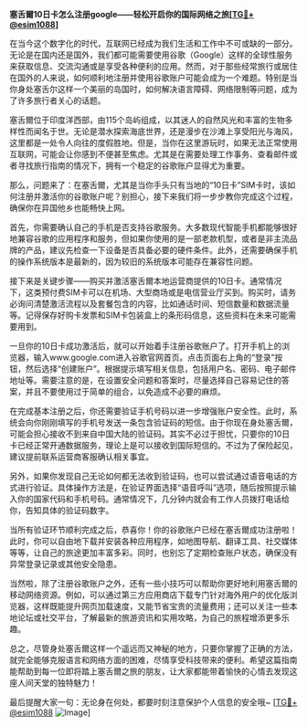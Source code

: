 **塞舌爾10日卡怎么注册google——轻松开启你的国际网络之旅[[TG💪+ @esim1088](https://t.me/s/esim1088)]**

在当今这个数字化的时代，互联网已经成为我们生活和工作中不可或缺的一部分。无论是在国内还是国外，我们都可能需要使用谷歌（Google）这样的全球性服务来获取信息、交流沟通或是享受各种便利的应用。然而，对于那些经常旅行或居住在国外的人来说，如何顺利地注册并使用谷歌账户可能会成为一个难题。特别是当你身处塞舌尔这样一个美丽的岛国时，如何解决语言障碍、网络限制等问题，成为了许多旅行者关心的话题。

塞舌爾位于印度洋西部，由115个岛屿组成，以其迷人的自然风光和丰富的生物多样性而闻名于世。无论是潜水探索海底世界，还是漫步在沙滩上享受阳光与海风，这里都是一处令人向往的度假胜地。但是，当你在这里游玩时，如果无法正常使用互联网，可能会让你感到不便甚至焦虑。尤其是在需要处理工作事务、查看邮件或者寻找旅行指南的情况下，拥有一个稳定的谷歌账户显得尤为重要。

那么，问题来了：在塞舌爾，尤其是当你手头只有当地的“10日卡”SIM卡时，该如何注册并激活你的谷歌账户呢？别担心，接下来我们将一步步教你完成这个过程，确保你在异国他乡也能畅快上网。

首先，你需要确认自己的手机是否支持谷歌服务。大多数现代智能手机都能够很好地兼容谷歌的应用程序和服务，但如果你使用的是一部老款机型，或者是非主流品牌的产品，建议先检查一下设备是否具备必要的硬件条件。此外，还需要确保手机的操作系统版本是最新的，因为较旧的系统版本可能存在兼容性问题。

接下来是关键步骤——购买并激活塞舌爾本地运营商提供的10日卡。通常情况下，这类预付费SIM卡可以在机场、大型商场或是电信营业厅买到。购买时，请务必询问清楚激活流程以及套餐包含的内容，比如通话时间、短信数量和数据流量等。记得保存好购卡发票和SIM卡包装盒上的条形码信息，这些资料在未来可能需要用到。

一旦你的10日卡成功激活后，就可以开始着手注册谷歌账户了。打开手机上的浏览器，输入www.google.com进入谷歌官网首页。点击页面右上角的“登录”按钮，然后选择“创建账户”。根据提示填写相关信息，包括用户名、密码、电子邮件地址等。需要注意的是，在设置安全问题和答案时，尽量选择自己容易记住的答案，并且不要使用过于简单的组合，以免造成不必要的麻烦。

在完成基本注册之后，你还需要验证手机号码以进一步增强账户安全性。此时，系统会向你刚刚填写的手机号发送一条包含验证码的短信。由于你现在身处塞舌爾，可能会担心接收不到来自中国大陆的验证码。其实不必过于担忧，只要你的10日卡已经正常开通数据服务，理论上是可以接收到国际短信的。不过为了保险起见，建议提前联系运营商客服确认相关事宜。

另外，如果你发现自己无论如何都无法收到验证码，也可以尝试通过语音电话的方式进行验证。具体操作方法是，在验证界面选择“语音呼叫”选项，随后按照提示输入你的国家代码和手机号码。通常情况下，几分钟内就会有工作人员拨打电话给你，告知具体的验证码数字。

当所有验证环节顺利完成之后，恭喜你！你的谷歌账户已经在塞舌爾成功注册啦！此时，你可以自由地下载并安装各种应用程序，如地图导航、翻译工具、社交媒体等等，让自己的旅途更加丰富多彩。同时，也别忘了定期检查账户状态，确保没有异常登录记录或其他安全隐患。

当然啦，除了注册谷歌账户之外，还有一些小技巧可以帮助你更好地利用塞舌爾的移动网络资源。例如，可以通过第三方应用商店下载专门针对海外用户的优化版浏览器，这样既能提升网页加载速度，又能节省宝贵的流量费用；还可以关注一些本地论坛或社交平台，了解最新的旅游资讯和实用攻略，为自己的旅程增添更多乐趣。

总之，尽管身处塞舌爾这样一个遥远而又神秘的地方，只要你掌握了正确的方法，就完全能够克服语言和网络方面的困难，尽情享受科技带来的便利。希望这篇指南能帮助到每一位即将踏上塞舌爾之旅的朋友，让大家都能带着愉快的心情去发现这座人间天堂的独特魅力！

最后提醒大家一句：无论身在何处，都要时刻注意保护个人信息的安全哦~ [[TG💪+ @esim1088](https://t.me/s/esim1088) ![Image](https://i.postimg.cc/4NQfJmqS/Snipaste-2025-05-13-00-14-12.png)]